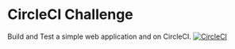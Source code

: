 # CircleCI Challenge

Build and Test a simple web application and on CircleCI.
[![CircleCI](https://dl.circleci.com/status-badge/img/circleci/K98edFaSpsHywuHXdqEdy4/5VhCeJwr8XFKJvgFFhJcuK/tree/main.svg?style=svg)](https://dl.circleci.com/status-badge/redirect/circleci/K98edFaSpsHywuHXdqEdy4/5VhCeJwr8XFKJvgFFhJcuK/tree/main)
